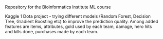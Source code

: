 Repository for the Bioinformatics Institute ML course

Kaggle 1 Dota project - trying different models (Random Forest, Decision Tree, Gradient Boosting etc) to improve the prediction quality. 
Among added features are items, attributes, gold used by each team, damage, hero hits and kills done, purchases made by each team.
